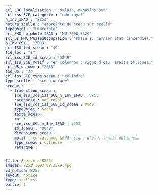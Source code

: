 ```yaml
---
scl_LOC_localisation : "palais, magasins sud"
scl_iss_SCE_categorie : "non royal"
n_Inv_IFAO : "8253"
nature_scelle : "empreinte de sceau sur scellé"
typeObjet : "Empreinte"
scl_PHO_no_photo_IFAO : "NU_2008_3329"
scl_us_PHA_PhasedOccupation : "Phase 1, dernier état (incendié)."
n_Inv_CSA : "3003"
scl_ISS_fid_sceau : "49"
fid_loc : "1"
scl_iss_SCE_id_sceau : "0049"
scl_iss_SCE_motif : "en colonnes : signe d'eau, traits obliques…"
scl_US_us_nom : "2635"
fid_US : "3"
scl_iss_SCE_type_sceau : "cylindre"
type_scelle : "sceau unique"
sceaux :
  - traduction_sceau : 
    sce_iss_scl_iss_SCL_n_Inv_IFAO : 8253
    categorie : non royal
    sce_iss_scl_iss_SCE_id_sceau : 0049
    typeObjet : Sceau
    texte_sceau : 
    roi : 
    sce_iss_SCL_n_Inv_IFAO : 8253
    id_sceau : "0049"
    dimensions_sceau : 
    motif : en colonnes &#58; signe d'eau, traits obliques…
    type_sceau : cylindre
    remarque : 


title: Scellé n°8253
images: 8253_3003_08_3329.jpg
id_notice: 8253
layout: notice
type: scelles
partie: 1
---
```


